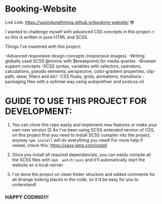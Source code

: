 # Booking-Website

Live Link: https://yasindunethmina.github.io/booking-website/ 😎

I wanted to challenge myself with advanced CSS concepts in this project 🔥 so this is written in pure HTML and SCSS.

Things I've mastered with this project:

-Advanced responsive design concepts (responsive images).
-Writing globally used SCSS @mixins with $breakpoints for media queries.
-Browser support concepts
-SCSS syntax, variables with selectors, operators, calculations, pseudo elements, perspective, color-gradient properties, clip-path, skew, filters and etc!
-CSS floats, grids, animations, transitions
-packaging files with a optimial way using autoprefixer and postcss-cli

# GUIDE TO USE THIS PROJECT FOR DEVELOPMENT:

1. You can clone this repo easily and implement new features or make your own new version 😊 As I've been using SCSS-extended version of CSS, on this project first you need to install SCSS compiler into the project, anyway ``` npm install ``` will do everything you need! For more help if neeed, check this: https://sass-lang.com/install

2. Once you install all required dependancies, you can easily compile all the SCSS files with ``` npm  watch:sass ``` and it'll automatically start the website on a local-server.

3. I've done the project on clean folder structure and added comments for all strange looking places in the code, so it'd be easy for you to understand!

### HAPPY CODING!!!

